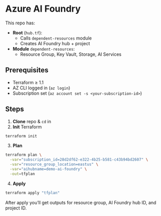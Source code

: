 # Azure AI Foundry

This repo has:

- **Root** (`hub.tf`):  
  - Calls `dependent-resources` module  
  - Creates AI Foundry hub + project  
- **Module** `dependent-resources`:  
  - Resource Group, Key Vault, Storage, AI Services  

## Prerequisites

- Terraform ≥ 1.1  
- AZ CLI logged in (`az login`)  
- Subscription set (`az account set -s <your-subscription-id>`)

## Steps

1. **Clone** repo & `cd` in  
2. **Init** Terraform  
```bash
terraform init
```  
3. **Plan**  
```bash
terraform plan \
  -var="subscription_id=28d2df62-e322-4b25-b581-c43b94bd2607" \
  -var="resource_group_location=eastus" \
  -var="aihubname=demo-ai-foundry" \
  -out=tfplan
```  
4. **Apply**  
```bash
terraform apply "tfplan"
```  

After apply you’ll get outputs for resource group, AI Foundry hub ID, and project ID.
